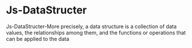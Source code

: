 # Js-DataStructer
Js-DataStructer-More precisely, a data structure is a collection of data values, the relationships among them, and the functions or operations that can be applied to the data

